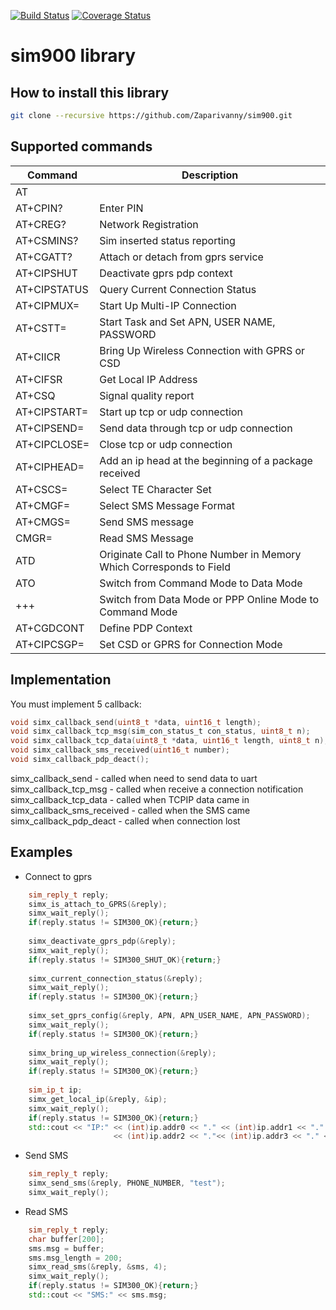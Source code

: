 [![Build Status](https://travis-ci.org/Zaparivanny/sim900.svg?branch=develop)](https://travis-ci.org/Zaparivanny/sim900)
[![Coverage Status](https://coveralls.io/repos/github/Zaparivanny/sim900/badge.svg)](https://coveralls.io/github/Zaparivanny/sim900)

# sim900 library


## How to install this library

```sh
git clone --recursive https://github.com/Zaparivanny/sim900.git

```

## Supported commands

| Command      |  Description                                                       |
|--------------|--------------------------------------------------------------------|
| AT                                                                                |
| AT+CPIN?     | Enter PIN                                                          |
| AT+CREG?     | Network Registration                                               |
| AT+CSMINS?   | Sim inserted status reporting                                      |
| AT+CGATT?    | Attach or detach from gprs service                                 |
| AT+CIPSHUT   | Deactivate gprs pdp context                                        |
| AT+CIPSTATUS | Query Current Connection Status                                    |
| AT+CIPMUX=   | Start Up Multi-IP Connection                                       |
| AT+CSTT=     | Start Task and Set APN, USER NAME, PASSWORD                        |
| AT+CIICR     | Bring Up Wireless Connection with GPRS or CSD                      |
| AT+CIFSR     | Get Local IP Address                                               |
| AT+CSQ       | Signal quality report                                              |
| AT+CIPSTART= | Start up tcp or udp connection                                     |
| AT+CIPSEND=  | Send data through tcp or udp connection                            |
| AT+CIPCLOSE= | Close tcp or udp connection                                        |
| AT+CIPHEAD=  | Add an ip head at the beginning of a package received              |
| AT+CSCS=     | Select TE Character Set                                            |
| AT+CMGF=     | Select SMS Message Format                                          |
| AT+CMGS=     | Send SMS message                                                   |
| CMGR=        | Read SMS Message                                                   |
| ATD          | Originate Call to Phone Number in Memory Which Corresponds to Field|
| ATO          | Switch from Command Mode to Data Mode                              |
| +++          | Switch from Data Mode or PPP Online Mode to Command Mode           |
| AT+CGDCONT   | Define PDP Context                                                 |
| AT+CIPCSGP=  | Set CSD or GPRS for Connection Mode                                |

## Implementation

You must implement 5 callback:

```c
void simx_callback_send(uint8_t *data, uint16_t length);
void simx_callback_tcp_msg(sim_con_status_t con_status, uint8_t n);
void simx_callback_tcp_data(uint8_t *data, uint16_t length, uint8_t n);
void simx_callback_sms_received(uint16_t number);
void simx_callback_pdp_deact();
```
simx_callback_send - called when need to send data to uart  
simx_callback_tcp_msg - called when receive a connection notification  
simx_callback_tcp_data - called when TCPIP data came in  
simx_callback_sms_received - called when the SMS came  
simx_callback_pdp_deact - called when connection lost  

## Examples
* Connect to gprs

```cpp
    sim_reply_t reply;
    simx_is_attach_to_GPRS(&reply);
    simx_wait_reply();
    if(reply.status != SIM300_OK){return;}
    
    simx_deactivate_gprs_pdp(&reply);
    simx_wait_reply();
    if(reply.status != SIM300_SHUT_OK){return;}
    
    simx_current_connection_status(&reply);
    simx_wait_reply();
    if(reply.status != SIM300_OK){return;}
    
    simx_set_gprs_config(&reply, APN, APN_USER_NAME, APN_PASSWORD);
    simx_wait_reply();
    if(reply.status != SIM300_OK){return;}
    
    simx_bring_up_wireless_connection(&reply);
    simx_wait_reply();
    if(reply.status != SIM300_OK){return;}
    
    sim_ip_t ip;
    simx_get_local_ip(&reply, &ip);
    simx_wait_reply();
    if(reply.status != SIM300_OK){return;}
    std::cout << "IP:" << (int)ip.addr0 << "." << (int)ip.addr1 << "."
                       << (int)ip.addr2 << "."<< (int)ip.addr3 << "." << std::endl;
```

* Send SMS
```cpp
    sim_reply_t reply;
    simx_send_sms(&reply, PHONE_NUMBER, "test");
    simx_wait_reply();
```

* Read SMS
```cpp
    sim_reply_t reply;
    char buffer[200];
    sms.msg = buffer;
    sms.msg_length = 200;
    simx_read_sms(&reply, &sms, 4);
    simx_wait_reply();
    if(reply.status != SIM300_OK){return;}
    std::cout << "SMS:" << sms.msg;
```
